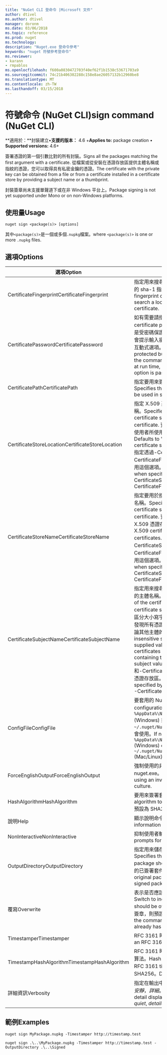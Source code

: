```yaml
---
title: "NuGet CLI 登命令 |Microsoft 文件"
author: dtivel
ms.author: dtivel
manager: doronm
ms.date: 03/06/2018
ms.topic: reference
ms.prod: nuget
ms.technology: 
description: "Nuget.exe 登命令參考"
keywords: "nuget 符號參考登命令"
ms.reviewer:
- karann
- rmpablos
ms.openlocfilehash: f600a0830472703f40ef62f1b1538c53671703a9
ms.sourcegitcommit: 74c21b406302288c158e8ae26057132b12960be8
ms.translationtype: MT
ms.contentlocale: zh-TW
ms.lasthandoff: 03/15/2018
---
```

# <a name="sign-command-nuget-cli"></a><span data-ttu-id="9d433-104">符號命令 (NuGet CLI)</span><span class="sxs-lookup"><span data-stu-id="9d433-104">sign command (NuGet CLI)</span></span>

<span data-ttu-id="9d433-105">**適用於：**封裝建立&bullet;**支援的版本：** 4.6 +</span><span class="sxs-lookup"><span data-stu-id="9d433-105">**Applies to:** package creation &bullet; **Supported versions:** 4.6+</span></span>

<span data-ttu-id="9d433-106">簽署憑證的第一個引數比對的所有封裝。</span><span class="sxs-lookup"><span data-stu-id="9d433-106">Signs all the packages matching the first argument with a certificate.</span></span> <span data-ttu-id="9d433-107">從檔案或從安裝在憑證存放區提供主體名稱或指紋的憑證，您可以取得具有私密金鑰的憑證。</span><span class="sxs-lookup"><span data-stu-id="9d433-107">The certificate with the private key can be obtained from a file or from a certificate installed in a certificate store by providing a subject name or a thumbprint.</span></span>

<span data-ttu-id="9d433-108">封裝簽章尚未支援單聲道下或在非 Windows 平台上。</span><span class="sxs-lookup"><span data-stu-id="9d433-108">Package signing is not yet supported under Mono or on non-Windows platforms.</span></span>

## <a name="usage"></a><span data-ttu-id="9d433-109">使用量</span><span class="sxs-lookup"><span data-stu-id="9d433-109">Usage</span></span>

```cli
nuget sign <package(s)> [options]
```

<span data-ttu-id="9d433-110">其中`<package(s)>`是一個或多個`.nupkg`檔案。</span><span class="sxs-lookup"><span data-stu-id="9d433-110">where `<package(s)>` is one or more `.nupkg` files.</span></span>

## <a name="options"></a><span data-ttu-id="9d433-111">選項</span><span class="sxs-lookup"><span data-stu-id="9d433-111">Options</span></span>

| <span data-ttu-id="9d433-112">選項</span><span class="sxs-lookup"><span data-stu-id="9d433-112">Option</span></span> | <span data-ttu-id="9d433-113">描述</span><span class="sxs-lookup"><span data-stu-id="9d433-113">Description</span></span> |
| --- | --- |
| <span data-ttu-id="9d433-114">CertificateFingerprint</span><span class="sxs-lookup"><span data-stu-id="9d433-114">CertificateFingerprint</span></span> | <span data-ttu-id="9d433-115">指定用來搜尋憑證的本機憑證存放區的憑證的 sha-1 指紋。</span><span class="sxs-lookup"><span data-stu-id="9d433-115">Specifies the SHA-1 fingerprint of the certificate used to search a local certificate store for the certificate.</span></span> |
| <span data-ttu-id="9d433-116">CertificatePassword</span><span class="sxs-lookup"><span data-stu-id="9d433-116">CertificatePassword</span></span> | <span data-ttu-id="9d433-117">如有需要請指定憑證的密碼。</span><span class="sxs-lookup"><span data-stu-id="9d433-117">Specifies the certificate password, if needed.</span></span> <span data-ttu-id="9d433-118">如果憑證是受密碼保護，但不提供任何密碼，此命令會提示輸入密碼在執行階段，除非-傳遞非互動式選項。</span><span class="sxs-lookup"><span data-stu-id="9d433-118">If a certificate is password protected but no password is provided, the command will prompt for a password at run time, unless the -NonInteractive option is passed.</span></span> |
| <span data-ttu-id="9d433-119">CertificatePath</span><span class="sxs-lookup"><span data-stu-id="9d433-119">CertificatePath</span></span> | <span data-ttu-id="9d433-120">指定要用來簽署封裝的憑證的檔案路徑。</span><span class="sxs-lookup"><span data-stu-id="9d433-120">Specifies the file path to the certificate to be used in signing the package.</span></span> |
| <span data-ttu-id="9d433-121">CertificateStoreLocation</span><span class="sxs-lookup"><span data-stu-id="9d433-121">CertificateStoreLocation</span></span> | <span data-ttu-id="9d433-122">指定 X.509 憑證存放區用來搜尋憑證的名稱。</span><span class="sxs-lookup"><span data-stu-id="9d433-122">Specifies the name of the X.509 certificate store use to search for the certificate.</span></span> <span data-ttu-id="9d433-123">預設值為"CurrentUser"，目前使用者所使用的 X.509 憑證存放區。</span><span class="sxs-lookup"><span data-stu-id="9d433-123">Defaults to "CurrentUser", the X.509 certificate store used by the current user.</span></span> <span data-ttu-id="9d433-124">指定透過-CertificateSubjectName 或-CertificateFingerprint 選項憑證時，應該使用這個選項。</span><span class="sxs-lookup"><span data-stu-id="9d433-124">This option should be used when specifying the certificate via -CertificateSubjectName or -CertificateFingerprint options.</span></span> |
| <span data-ttu-id="9d433-125">CertificateStoreName</span><span class="sxs-lookup"><span data-stu-id="9d433-125">CertificateStoreName</span></span> | <span data-ttu-id="9d433-126">指定要用於搜尋憑證的 X.509 憑證存放區的名稱。</span><span class="sxs-lookup"><span data-stu-id="9d433-126">Specifies the name of the X.509 certificate store to use to search for the certificate.</span></span> <span data-ttu-id="9d433-127">預設為 「 我的 」，個人憑證的 X.509 憑證存放區。</span><span class="sxs-lookup"><span data-stu-id="9d433-127">Defaults to "My", the X.509 certificate store for personal certificates.</span></span> <span data-ttu-id="9d433-128">指定透過-CertificateSubjectName 或-CertificateFingerprint 選項憑證時，應該使用這個選項。</span><span class="sxs-lookup"><span data-stu-id="9d433-128">This option should be used when specifying the certificate via -CertificateSubjectName or -CertificateFingerprint options.</span></span> |
| <span data-ttu-id="9d433-129">CertificateSubjectName</span><span class="sxs-lookup"><span data-stu-id="9d433-129">CertificateSubjectName</span></span> | <span data-ttu-id="9d433-130">指定用來搜尋憑證的本機憑證存放區的憑證的主體名稱。</span><span class="sxs-lookup"><span data-stu-id="9d433-130">Specifies the subject name of the certificate used to search a local certificate store for the certificate.</span></span>  <span data-ttu-id="9d433-131">搜尋不區分大小寫字串比較，使用所提供的值，會發現所有憑證的主體名稱，包含該字串，不論其他主體的值。</span><span class="sxs-lookup"><span data-stu-id="9d433-131">The search is a case-insensitive string comparison using the supplied value, which will find all certificates with the subject name containing that string, regardless of other subject values.</span></span>  <span data-ttu-id="9d433-132">-CertificateStoreName 和-CertificateStoreLocation 選項所指定的憑證存放區。</span><span class="sxs-lookup"><span data-stu-id="9d433-132">The certificate store can be specified by -CertificateStoreName and -CertificateStoreLocation options.</span></span> |
| <span data-ttu-id="9d433-133">ConfigFile</span><span class="sxs-lookup"><span data-stu-id="9d433-133">ConfigFile</span></span> | <span data-ttu-id="9d433-134">要套用的 NuGet 設定檔案。</span><span class="sxs-lookup"><span data-stu-id="9d433-134">The NuGet configuration file to apply.</span></span> <span data-ttu-id="9d433-135">如果未指定， `%AppData%\NuGet\NuGet.Config` (Windows) 或`~/.nuget/NuGet/NuGet.Config`(Mac/Linux) 會使用。</span><span class="sxs-lookup"><span data-stu-id="9d433-135">If not specified, `%AppData%\NuGet\NuGet.Config` (Windows) or `~/.nuget/NuGet/NuGet.Config` (Mac/Linux) is used.</span></span>|
| <span data-ttu-id="9d433-136">ForceEnglishOutput</span><span class="sxs-lookup"><span data-stu-id="9d433-136">ForceEnglishOutput</span></span> | <span data-ttu-id="9d433-137">強制使用的非變異的英文文化特性來執行 nuget.exe。</span><span class="sxs-lookup"><span data-stu-id="9d433-137">Forces nuget.exe to run using an invariant, English-based culture.</span></span> |
| <span data-ttu-id="9d433-138">HashAlgorithm</span><span class="sxs-lookup"><span data-stu-id="9d433-138">HashAlgorithm</span></span> | <span data-ttu-id="9d433-139">要用來簽署套件的雜湊演算法。</span><span class="sxs-lookup"><span data-stu-id="9d433-139">Hash algorithm to be used to sign the package.</span></span> <span data-ttu-id="9d433-140">預設為 SHA256。</span><span class="sxs-lookup"><span data-stu-id="9d433-140">Defaults to SHA256.</span></span> |
| <span data-ttu-id="9d433-141">說明</span><span class="sxs-lookup"><span data-stu-id="9d433-141">Help</span></span> | <span data-ttu-id="9d433-142">顯示說明命令的資訊。</span><span class="sxs-lookup"><span data-stu-id="9d433-142">Displays help information for the command.</span></span> |
| <span data-ttu-id="9d433-143">NonInteractive</span><span class="sxs-lookup"><span data-stu-id="9d433-143">NonInteractive</span></span> | <span data-ttu-id="9d433-144">抑制使用者輸入或確認提示。</span><span class="sxs-lookup"><span data-stu-id="9d433-144">Suppresses prompts for user input or confirmations.</span></span> |
| <span data-ttu-id="9d433-145">OutputDirectory</span><span class="sxs-lookup"><span data-stu-id="9d433-145">OutputDirectory</span></span> | <span data-ttu-id="9d433-146">指定用來儲存已簽署的封裝的目錄。</span><span class="sxs-lookup"><span data-stu-id="9d433-146">Specifies the directory where the signed package should be saved.</span></span> <span data-ttu-id="9d433-147">依預設會覆寫的已簽署套件的原始封裝。</span><span class="sxs-lookup"><span data-stu-id="9d433-147">By default the original package is overwritten by the signed package.</span></span> |
| <span data-ttu-id="9d433-148">覆寫</span><span class="sxs-lookup"><span data-stu-id="9d433-148">Overwrite</span></span> | <span data-ttu-id="9d433-149">表示是否應該覆寫目前的簽章的參數。</span><span class="sxs-lookup"><span data-stu-id="9d433-149">Switch to indicate if the current signature should be overwritten.</span></span> <span data-ttu-id="9d433-150">如果已經有套件的簽章，則預設將會失敗命令。</span><span class="sxs-lookup"><span data-stu-id="9d433-150">By default the command will fail if the package already has a signature.</span></span> |
| <span data-ttu-id="9d433-151">Timestamper</span><span class="sxs-lookup"><span data-stu-id="9d433-151">Timestamper</span></span> | <span data-ttu-id="9d433-152">RFC 3161 時間戳記伺服器的 URL。</span><span class="sxs-lookup"><span data-stu-id="9d433-152">URL to an RFC 3161 timestamping server.</span></span> |
| <span data-ttu-id="9d433-153">TimestampHashAlgorithm</span><span class="sxs-lookup"><span data-stu-id="9d433-153">TimestampHashAlgorithm</span></span> | <span data-ttu-id="9d433-154">RFC 3161 時間戳記伺服器所使用的雜湊演算法。</span><span class="sxs-lookup"><span data-stu-id="9d433-154">Hash algorithm to be used by the RFC 3161 timestamp server.</span></span> <span data-ttu-id="9d433-155">預設為 SHA256。</span><span class="sxs-lookup"><span data-stu-id="9d433-155">Defaults to SHA256.</span></span> |
| <span data-ttu-id="9d433-156">詳細資訊</span><span class="sxs-lookup"><span data-stu-id="9d433-156">Verbosity</span></span> | <span data-ttu-id="9d433-157">指定在輸出中顯示詳細資料的數量：*正常*，*安靜*，*詳細*。</span><span class="sxs-lookup"><span data-stu-id="9d433-157">Specifies the amount of detail displayed in the output: *normal*, *quiet*, *detailed*.</span></span> |

## <a name="examples"></a><span data-ttu-id="9d433-158">範例</span><span class="sxs-lookup"><span data-stu-id="9d433-158">Examples</span></span>

```cli
nuget sign MyPackage.nupkg -Timestamper http://timestamp.test

nuget sign .\..\MyPackage.nupkg -Timestamper http://timestamp.test -OutputDirectory .\..\Signed
```